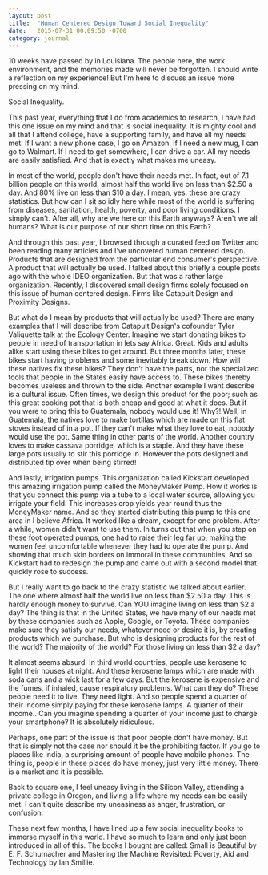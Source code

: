 ```yaml
---
layout: post
title:  "Human Centered Design Toward Social Inequality"
date:   2015-07-31 00:09:50 -0700
category: journal
---
```

10 weeks have passed by in Louisiana. The people here, the work environment, and the memories made will never be forgotten. I should write a reflection on my experience! But I'm here to discuss an issue more pressing on my mind. 

Social Inequality. 

This past year, everything that I do from academics to research, I have had this one issue on my mind and that is social inequality. It is mighty cool and all that I attend college, have a supporting family, and have all my needs met. If I want a new phone case, I go on Amazon. If I need a new mug, I can go to Walmart. If I need to get somewhere, I can drive a car. All my needs are easily satisfied. And that is exactly what makes me uneasy. 

In most of the world, people don't have their needs met. In fact, out of 7.1 billion people on this world, almost half the world live on less than $2.50 a day. And 80% live on less than $10 a day. I mean, yes, these are crazy statistics. But how can I sit so idly here while most of the world is suffering from diseases, sanitation, health, poverty, and poor living conditions. I simply can't. After all, why are we here on this Earth anyways? Aren't we all humans? What is our purpose of our short time on this Earth? 

And through this past year, I browsed through a curated feed on Twitter and been reading many articles and I've uncovered human centered design. Products that are designed from the particular end consumer's perspective. A product that will actually be used. I talked about this briefly a couple posts ago with the whole IDEO organization. But that was a rather large organization. Recently, I discovered small design firms solely focused on this issue of human centered design. Firms like Catapult Design and Proximity Designs. 

But what do I mean by products that will actually be used? There are many examples that I will describe from Catapult Design's cofounder Tyler Valiquette talk at the Ecology Center. Imagine we start donating bikes to people in need of transportation in lets say Africa. Great. Kids and adults alike start using these bikes to get around. But three months later, these bikes start having problems and some inevitably break down. How will these natives fix these bikes? They don't have the parts, nor the specialized tools that people in the States easily have access to. These bikes thereby becomes useless and thrown to the side. Another example I want describe is a cultural issue. Often times, we design this product for the poor; such as this great cooking pot that is both cheap and good at what it does. But if you were to bring this to Guatemala, nobody would use it! Why?! Well, in Guatemala, the natives love to make tortillas which are made on this flat stoves instead of in a pot. If they can't make what they love to eat, nobody would use the pot. Same thing in other parts of the world. Another country loves to make cassava porridge, which is a staple. And they have these large pots usually to stir this porridge in. However the pots designed and distributed tip over when being stirred! 

And lastly, irrigation pumps. This organization called Kickstart developed this amazing irrigation pump called the MoneyMaker Pump. How it works is that you connect this pump via a tube to a local water source, allowing you irrigate your field. This increases crop yields year round thus the MoneyMaker name. And so they started distributing this pump to this one area in I believe Africa. It worked like a dream, except for one problem. After a while, women didn't want to use them. In turns out that when you step on these foot operated pumps, one had to raise their leg far up, making the women feel uncomfortable whenever they had to operate the pump. And showing that much skin borders on immoral in these communities. And so Kickstart had to redesign the pump and came out with a second model that quickly rose to success. 

But I really want to go back to the crazy statistic we talked about earlier. The one where almost half the world live on less than $2.50 a day. This is hardly enough money to survive. Can YOU imagine living on less than $2 a day? The thing is that in the United States, we have many of our needs met by these companies such as Apple, Google, or Toyota. These companies make sure they satisfy our needs, whatever need or desire it is, by creating products which we purchase. But who is designing products for the rest of the world? The majority of the world? For those living on less than $2 a day? 

It almost seems absurd. In third world countries, people use kerosene to light their houses at night. And these kerosene lamps which are made with soda cans and a wick last for a few days. But the kerosene is expensive and the fumes, if inhaled, cause respiratory problems. What can they do? These people need it to live. They need light. And so people spend a quarter of their income simply paying for these kerosene lamps. A quarter of their income.. Can you imagine spending a quarter of your income just to charge your smartphone? It is absolutely ridiculous. 

Perhaps, one part of the issue is that poor people don't have money. But that is simply not the case nor should it be the prohibiting factor. If you go to places like India, a surprising amount of people have mobile phones. The thing is, people in these places do have money, just very little money. There is a market and it is possible. 

Back to square one, I feel uneasy living in the Silicon Valley, attending a private college in Oregon, and living a life where my needs can be easily met. I can't quite describe my uneasiness as anger, frustration, or confusion. 

These next few months, I have lined up a few social inequality books to immerse myself in this world. I have so much to learn and only just been introduced in all of this. The books I bought are called: Small is Beautiful by E. F. Schumacher and Mastering the Machine Revisited: Poverty, Aid and Technology by Ian Smillie. 